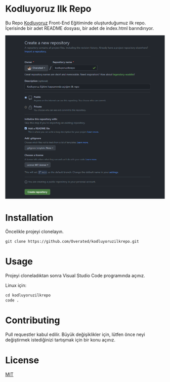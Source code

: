 # Kodluyoruz Ilk Repo
Bu Repo [Kodluyoruz](https://kodluyoruz.org/tr/kodluyoruz/) Front-End Eğitiminde oluşturduğumuz ilk repo. İçerisinde bir adet README dosyası, bir adet de index.html barındırıyor.


![ilkrepo](https://raw.githubusercontent.com/Overated/kodluyoruzilkrepo/main/image/screenshot.png)


# Installation

Öncelikle projeyi clonelayın.

```
git clone https://github.com/Overated/kodluyoruzilkrepo.git

```

# Usage
Projeyi cloneladıktan sonra Visual Studio Code programında açınız.

Linux için: 

```
cd kodluyoruzilkrepo
code .
```

# Contributing

Pull requestler kabul edilir. Büyük değişiklikler için, lütfen önce neyi değiştirmek istediğinizi tartışmak için bir konu açınız.

# License

[MIT](https://choosealicense.com/licenses/mit/)